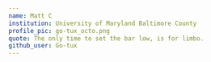 ```yaml
---
name: Matt C
institution: University of Maryland Baltimore County
profile_pic: go-tux_octo.png
quote: The only time to set the bar low, is for limbo.
github_user: Go-tux
---
```

